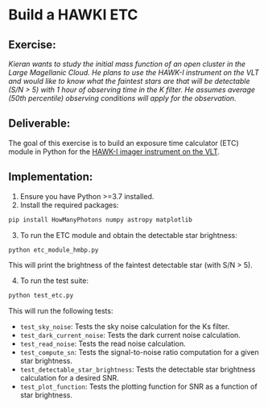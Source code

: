 # Build a HAWKI ETC

## Exercise:

*Kieran wants to study the initial mass function of an open cluster in the Large Magellanic Cloud.
He plans to use the HAWK-I instrument on the VLT and would like to know what the faintest stars are that will be detectable (S/N > 5) with 1 hour of observing time in the K filter.
He assumes average (50th percentile) observing conditions will apply for the observation.*

## Deliverable:
The goal of this exercise is to build an exposure time calculator (ETC) module in Python for the [HAWK-I imager instrument on the VLT](https://www.eso.org/sci/facilities/paranal/instruments/hawki.html).

## Implementation:

1. Ensure you have Python >=3.7 installed.
2. Install the required packages:

```bash
pip install HowManyPhotons numpy astropy matplotlib
```

3. To run the ETC module and obtain the detectable star brightness:
```bash
python etc_module_hmbp.py
```

This will print the brightness of the faintest detectable star (with S/N > 5).

4. To run the test suite:
```bash
python test_etc.py
```

This will run the following tests:
- `test_sky_noise`: Tests the sky noise calculation for the Ks filter.
- `test_dark_current_noise`: Tests the dark current noise calculation.
- `test_read_noise`: Tests the read noise calculation.
- `test_compute_sn`: Tests the signal-to-noise ratio computation for a given star brightness.
- `test_detectable_star_brightness`: Tests the detectable star brightness calculation for a desired SNR.
- `test_plot_function`: Tests the plotting function for SNR as a function of star brightness.


